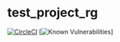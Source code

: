 # test_project_rg
[![CircleCI](https://circleci.com/gh/richag2015/test_project_rg.svg?style=svg)](https://circleci.com/gh/richag2015/test_project_rg)
[![Known Vulnerabilities](https://snyk.io/test/github/{username}/{repo}/badge.svg)]
